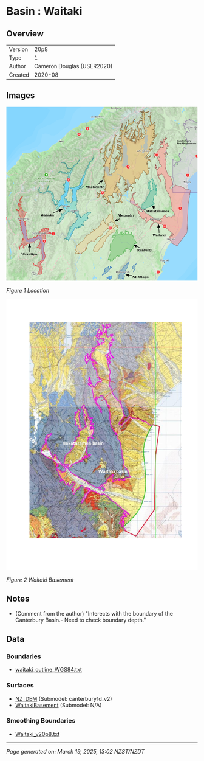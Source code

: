 # Basin : Waitaki

## Overview
|         |                     |
|---------|---------------------|
| Version | 20p8           |
| Type    | 1        |
| Author  | Cameron Douglas (USER2020)            |
| Created | 2020-08           |


## Images
![](../images/basins/SI_mid.png)

*Figure 1 Location*

![](../images/basins/waitaki_hakataramea_outline.jpg)

*Figure 2 Waitaki Basement*


## Notes
- (Comment from the author) "Interects with the boundary of the Canterbury Basin.- Need to check boundary depth."

## Data
### Boundaries
- [waitaki_outline_WGS84.txt](https://github.com/ucgmsim/Velocity-Model/tree/main/Data/USER20_BASINS/waitaki_outline_WGS84.txt)

### Surfaces
- [NZ_DEM](https://github.com/ucgmsim/Velocity-Model/tree/main/Data/DEM/NZ_DEM_HD.in) (Submodel: canterbury1d_v2)
- [WaitakiBasement](https://github.com/ucgmsim/Velocity-Model/tree/main/Data/USER20_BASINS/wai-hak_WGS84.in) (Submodel: N/A)

### Smoothing Boundaries
- [Waitaki_v20p8.txt](https://github.com/ucgmsim/Velocity-Model/tree/main/Data/Boundaries/Smoothing/Waitaki_v20p8.txt)

---
*Page generated on: March 19, 2025, 13:02 NZST/NZDT*
